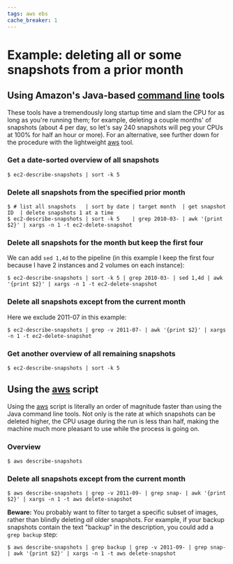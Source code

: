 ```yaml
---
tags: aws ebs
cache_breaker: 1
---
```


# Example: deleting all or some snapshots from a prior month

## Using Amazon's Java-based [command line](/wiki/command_line) tools

These tools have a tremendously long startup time and slam the CPU for as long as you're running them; for example, deleting a couple months' of snapshots (about 4 per day, so let's say 240 snapshots will peg your CPUs at 100% for half an hour or more). For an alternative, see further down for the procedure with the lightweight [aws](/wiki/aws) tool.

### Get a date-sorted overview of all snapshots

```shell
$ ec2-describe-snapshots | sort -k 5
```

### Delete all snapshots from the specified prior month

```shell
$ # list all snapshots   | sort by date | target month  | get snapshot ID  | delete snapshots 1 at a time 
$ ec2-describe-snapshots | sort -k 5    | grep 2010-03- | awk '{print $2}' | xargs -n 1 -t ec2-delete-snapshot
```

### Delete all snapshots for the month but keep the first four

We can add `sed 1,4d` to the pipeline (in this example I keep the first four because I have 2 instances and 2 volumes on each instance):

```shell
$ ec2-describe-snapshots | sort -k 5 | grep 2010-03- | sed 1,4d | awk '{print $2}' | xargs -n 1 -t ec2-delete-snapshot
```

### Delete all snapshots except from the current month

Here we exclude 2011-07 in this example:

```shell
$ ec2-describe-snapshots | grep -v 2011-07- | awk '{print $2}' | xargs -n 1 -t ec2-delete-snapshot
```

### Get another overview of all remaining snapshots

```shell
$ ec2-describe-snapshots | sort -k 5
```

## Using the [aws](/wiki/aws) script

Using the [aws](/wiki/aws) script is literally an order of magnitude faster than using the Java command line tools. Not only is the rate at which snapshots can be deleted higher, the CPU usage during the run is less than half, making the machine much more pleasant to use while the process is going on.

### Overview

```shell
$ aws describe-snapshots
```

### Delete all snapshots except from the current month

```shell
$ aws describe-snapshots | grep -v 2011-09- | grep snap- | awk '{print $2}' | xargs -n 1 -t aws delete-snapshot
```

**Beware:** You probably want to filter to target a specific subset of images, rather than blindly deleting *all* older snapshots. For example, if your backup snapshots contain the text "backup" in the description, you could add a `grep backup` step:

```shell
$ aws describe-snapshots | grep backup | grep -v 2011-09- | grep snap- | awk '{print $2}' | xargs -n 1 -t aws delete-snapshot
```
